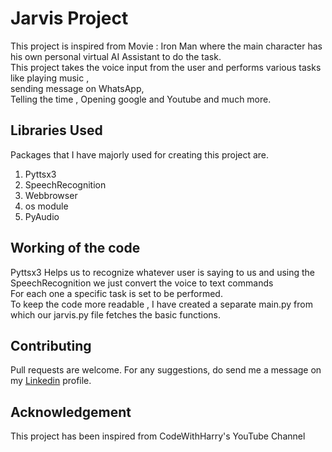 # Jarvis Project 

This project is inspired from Movie : Iron Man where the main character has his own personal virtual AI Assistant to do the task.<br/> This project takes the voice input from the user and performs various tasks like playing music ,<br/> sending message on WhatsApp,<br/> Telling the time , Opening google and Youtube and much more.

## Libraries Used 

Packages that I have majorly used for creating this project are.
1. Pyttsx3
2. SpeechRecognition
3. Webbrowser
4. os module
5. PyAudio



## Working of the code

Pyttsx3 Helps us to recognize whatever user is saying to us and using the SpeechRecognition we just convert the voice to text commands<br/>For each one a specific task is set to be performed.<br/>
To keep the code more readable , I have created a separate main.py from which our jarvis.py file fetches the basic functions.

## Contributing
Pull requests are welcome. For any suggestions, do send me a message on my [Linkedin](www.linkedin.com/in/ankurprashar) profile.

## Acknowledgement
This project has been inspired from CodeWithHarry's YouTube Channel
